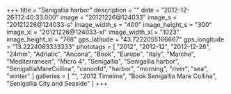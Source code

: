 +++
title = "Senigallia harbor"
description = ""
date = "2012-12-26T12:40:33.000"
image = "20121226@124033"
image_s = "20121226@124033-s"
image_width_s = "400"
image_height_s = "300"
image_xl = "20121226@124033-xl"
image_width_xl = "1023"
image_height_xl = "768"
gps_latitude = "43.7222055166667"
gps_longitude = "13.2224083333333"
phototags = [ "2012", "2012-12", "2012-12-26", "24mm", "Adriatic", "Ancona", "Book", "Europe", "Italy", "Marche", "Mediterranean", "Micro 4", "Senigallia", "Senigallia harbor", "SenigalliaMareCollina", "canonfd", "harbor", "morning", "river", "sea", "winter" ]
galleries = [ "", "2012 Timeline", "Book Senigallia Mare Collina", "Senigallia City and Seaside" ]
+++
